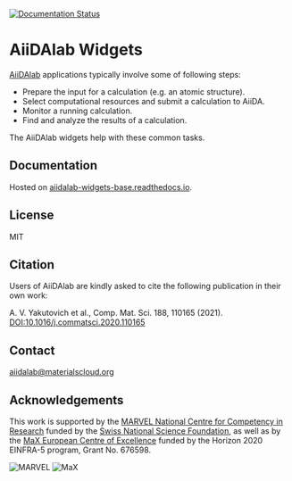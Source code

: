 [![Documentation Status](https://readthedocs.org/projects/aiidalab-widgets-base/badge/?version=latest)](https://aiidalab-widgets-base.readthedocs.io/en/latest/?badge=latest)

# AiiDAlab Widgets

[AiiDAlab](https://materialscloud.org/aiidalab) applications typically involve some of following steps:

 * Prepare the input for a calculation (e.g. an atomic structure).
 * Select computational resources and submit a calculation to AiiDA.
 * Monitor a running calculation.
 * Find and analyze the results of a calculation.

The AiiDAlab widgets help with these common tasks.

## Documentation

Hosted on [aiidalab-widgets-base.readthedocs.io](https://aiidalab-widgets-base.readthedocs.io).

## License

MIT

## Citation

Users of AiiDAlab are kindly asked to cite the following publication in their own work:

A. V. Yakutovich et al., Comp. Mat. Sci. 188, 110165 (2021).
[DOI:10.1016/j.commatsci.2020.110165](https://doi.org/10.1016/j.commatsci.2020.110165)

## Contact

aiidalab@materialscloud.org

## Acknowledgements

This work is supported by the [MARVEL National Centre for Competency in Research](<http://nccr-marvel.ch>)
funded by the [Swiss National Science Foundation](<http://www.snf.ch/en>), as well as by the [MaX
European Centre of Excellence](<http://www.max-centre.eu/>) funded by the Horizon 2020 EINFRA-5 program,
Grant No. 676598.

![MARVEL](miscellaneous/logos/MARVEL.png)
![MaX](miscellaneous/logos/MaX.png)
